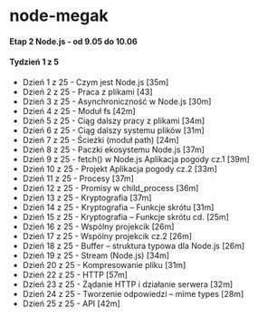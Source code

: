 # node-megak
#### Etap 2 Node.js - od 9.05 do 10.06

#### Tydzień 1 z 5
- Dzień 1 z 25 - Czym jest Node.js [35m]
- Dzień 2 z 25 - Praca z plikami [43]
- Dzień 3 z 25 - Asynchroniczność w Node.js [30m]
- Dzień 4 z 25 - Moduł fs [42m]
- Dzień 5 z 25 - Ciąg dalszy pracy z plikami [34m]
- Dzień 6 z 25 - Ciąg dalszy systemu plików [31m]
- Dzień 7 z 25 - Ścieżki (moduł path) [24m]
- Dzień 8 z 25 - Paczki ekosystemu Node.js [37m]
- Dzień 9 z 25 - fetch() w Node.js Aplikacja pogody cz.1 [39m]
- Dzień 10 z 25 - Projekt Aplikacja pogody cz.2 [33m]
- Dzień 11 z 25 - Procesy [37m]
- Dzień 12 z 25 - Promisy w child_process [36m]
- Dzień 13 z 25 - Kryptografia [37m]
- Dzień 14 z 25 - Kryptografia – Funkcje skrótu [31m]
- Dzień 15 z 25 - Kryptografia – Funkcje skrótu cd. [25m]
- Dzień 16 z 25 - Wspólny projekcik [26m]
- Dzień 17 z 25 - Wspólny projekcik cz.2 [26m]
- Dzień 18 z 25 - Buffer – struktura typowa dla Node.js [26m]
- Dzień 19 z 25 - Stream (Node.js) [34m]
- Dzień 20 z 25 - Kompresowanie pliku [31m]
- Dzień 22 z 25 - HTTP [57m]
- Dzień 23 z 25 - Żądanie HTTP i działanie serwera [32m]
- Dzień 24 z 25 - Tworzenie odpowiedzi – mime types [28m]
- Dzień 25 z 25 - API [42m]
